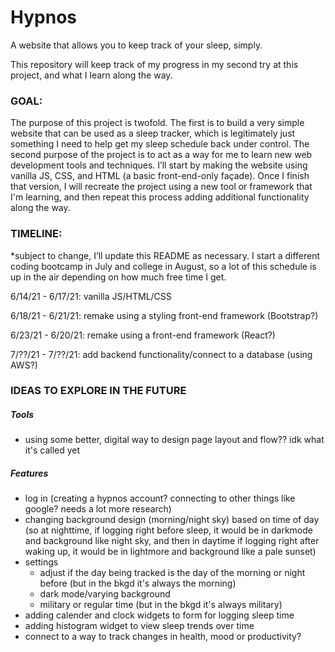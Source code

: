 # Hypnos 

A website that allows you to keep track of your sleep, simply. 

  

This repository will keep track of my progress in my second try at this project, and what I learn along the way. 

  

### **GOAL:**  

The purpose of this project is twofold. The first is to build a very simple website that can be used as a sleep tracker, which is legitimately just something I need to help get my sleep schedule back under control. The second purpose of the project is to act as a way for me to learn new web development tools and techniques. I’ll start by making the website using vanilla JS, CSS, and HTML (a basic front-end-only façade). Once I finish that version, I will recreate the project using a new tool or framework that I'm learning, and then repeat this process adding additional functionality along the way. 

### **TIMELINE:** 

*subject to change, I’ll update this README as necessary. I start a different coding bootcamp in July and college in August, so a lot of this schedule is up in the air depending on how much free time I get. 

 

6/14/21 - 6/17/21: vanilla JS/HTML/CSS 

6/18/21 - 6/21/21: remake using a styling front-end framework (Bootstrap?) 

6/23/21 - 6/20/21: remake using a front-end framework (React?) 

7/??/21 - 7/??/21: add backend functionality/connect to a database (using AWS?) 

### **IDEAS TO EXPLORE IN THE FUTURE**
##### Tools
- using some better, digital way to design page layout and flow?? idk what it's called yet

##### Features
- log in (creating a hypnos account? connecting to other things like google? needs a lot more research)
- changing background design (morning/night sky) based on time of day (so at nighttime, if logging right before sleep, it would be in darkmode and background like night sky, and then in daytime if logging right after waking up, it would be in lightmore and background like a pale sunset)
- settings
  - adjust if the day being tracked is the day of the morning or night before (but in the bkgd it's always the morning)
  - dark mode/varying background
  - military or regular time (but in the bkgd it's always military)
- adding calender and clock widgets to form for logging sleep time
- adding histogram widget to view sleep trends over time
- connect to a way to track changes in health, mood or productivity?

 
